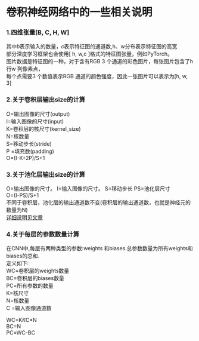 # 卷积神经网络中的一些相关说明
### 1.四维张量[B, C, H, W]  
其中𝑏表示输入的数量，𝑐表示特征图的通道数,h、w分布表示特征图的高宽  
部分深度学习框架也会使用[ h, w,c ]格式的特征图张量，例如PyTorch。    
图片数据是特征图的一种，对于含有RGB 3 个通道的彩色图片，每张图片包含了h 行w 列像素点，  
每个点需要3 个数值表示RGB 通道的颜色强度，因此一张图片可以表示为[h, w, 3]  
### 2.关于卷积层输出size的计算
O=输出图像的尺寸(output)  
I=输入图像的尺寸(input)  
K=卷积层的核尺寸(kernel_size)  
N=核数量  
S=移动步长(stride)  
P =填充数(padding)  
O=(I-K+2P)/S+1  
### 3.关于池化层输出size的计算
O=输出图像的尺寸。
I=输入图像的尺寸。
S=移动步长
PS=池化层尺寸  
O=(I-PS)/S+1  
不同于卷积层，池化层的输出通道数不变(卷积层的输出通道数，也就是神经元的数量为N)  
[详细说明见文章](https://zhuanlan.zhihu.com/p/414328961#:~:text=K%3D%E5%8D%B7%E7%A7%AF%E5%B1%82%E7%9A%84%E6%A0%B8%E5%B0%BA%E5%AF%B8%20N%3D%E6%A0%B8%E6%95%B0%E9%87%8F%20S%3D%E7%A7%BB%E5%8A%A8%E6%AD%A5%E9%95%BF%20P%20%3D%E5%A1%AB%E5%85%85%E6%95%B0,%E8%BE%93%E5%87%BA%E5%9B%BE%E5%83%8F%E5%B0%BA%E5%AF%B8%E7%9A%84%E8%AE%A1%E7%AE%97%E5%85%AC%E5%BC%8F%E5%A6%82%E4%B8%8B%EF%BC%9A%20%E8%BE%93%E5%87%BA%E5%9B%BE%E5%83%8F%E7%9A%84%E9%80%9A%E9%81%93%E6%95%B0%E7%AD%89%E4%BA%8E%E6%A0%B8%E6%95%B0%E9%87%8FN%E3%80%82%20%E7%A4%BA%E4%BE%8B%EF%BC%9AAlexNet%E4%B8%AD%E8%BE%93%E5%85%A5%E5%9B%BE%E5%83%8F%E7%9A%84%E5%B0%BA%E5%AF%B8%E4%B8%BA227%2A227%2A3.%E7%AC%AC%E4%B8%80%E4%B8%AA%E5%8D%B7%E7%A7%AF%E5%B1%82%E6%9C%8996%E4%B8%AA%E5%B0%BA%E5%AF%B8%E4%B8%BA11%2A11%2A3%E7%9A%84%E6%A0%B8%E3%80%82%20%E6%AD%A5%E9%95%BF%E4%B8%BA4%EF%BC%8C%E5%A1%AB%E5%85%85%E4%B8%BA0.%20%E8%BE%93%E5%87%BA%E7%9A%84%E5%9B%BE%E5%83%8F%E4%B8%BA55%2A55%2A96%EF%BC%88%E6%AF%8F%E4%B8%AA%E6%A0%B8%E5%AF%B9%E5%BA%941%E4%B8%AA%E9%80%9A%E9%81%93%EF%BC%89%E3%80%82)  
### 4.关于每层的参数数量计算
在CNN中,每层有两种类型的参数:weights 和biases.总参数数量为所有weights和biases的总和.  
定义如下:  
WC=卷积层的weights数量  
BC=卷积层的biases数量  
PC=所有参数的数量  
K=核尺寸  
N=核数量  
C =输入图像通道数  
  
WC=K*K*C*N  
BC=N  
PC=WC-BC  
